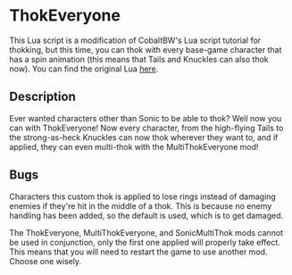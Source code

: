 # ThokEveryone
This Lua script is a modification of CobaltBW's Lua script tutorial for thokking, but this time, you can thok with every base-game character that has a spin animation 
(this means that Tails and Knuckles can also thok now).
You can find the original Lua [here](https://mb.srb2.org/threads/lua-thok-scripting-example.30555/).

## Description
Ever wanted characters other than Sonic to be able to thok? Well now you can with ThokEveryone! Now every character, from the high-flying Tails to the strong-as-heck Knuckles 
can now thok wherever they want to, and if applied, they can even multi-thok with the MultiThokEveryone mod!

## Bugs
Characters this custom thok is applied to lose rings instead of damaging enemies if they're hit in the middle of a thok.
This is because no enemy handling has been added, so the default is used, which is to get damaged.

The ThokEveryone, MultiThokEveryone, and SonicMultiThok mods cannot be used in conjunction, only the first one applied will properly take effect.
This means that you will need to restart the game to use another mod. Choose one wisely.
